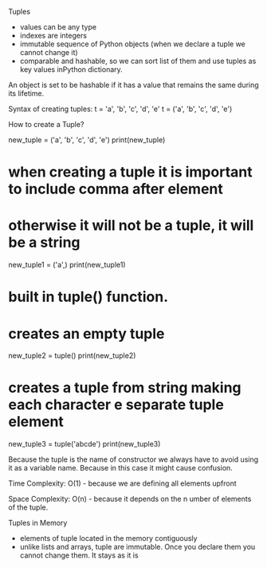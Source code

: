 Tuples
- values can be any type
- indexes are integers
- immutable sequence of Python objects (when we declare a tuple we cannot change it)
- comparable and hashable, so we can sort list of them and use tuples as key values inPython dictionary.

An object is set to be hashable if it has a value that remains the same during its lifetime.

Syntax of creating tuples:
t = 'a', 'b', 'c', 'd', 'e'
t = ('a', 'b', 'c', 'd', 'e')


How to create a Tuple?

new_tuple = ('a', 'b', 'c', 'd', 'e')
print(new_tuple)
 
# when creating a tuple it is important to include comma after element
# otherwise it will not be a tuple, it will be a string
new_tuple1 = ('a',)
print(new_tuple1)
 
# built in tuple() function. 
# creates an empty tuple
new_tuple2 = tuple()
print(new_tuple2)

# creates a tuple from string making each character e separate tuple element
new_tuple3 = tuple('abcde')
print(new_tuple3)

Because the tuple is the name of constructor we always have to avoid using it as a variable name. Because in this case it might cause confusion.

Time Complexity: O(1) - because we are defining all elements upfront

Space Complexity: O(n) - because it depends on the n umber of elements of the tuple.


Tuples in Memory

- elements of tuple located in the memory contiguously
- unlike lists and arrays, tuple are immutable. Once you declare them you cannot change them. It stays as it is